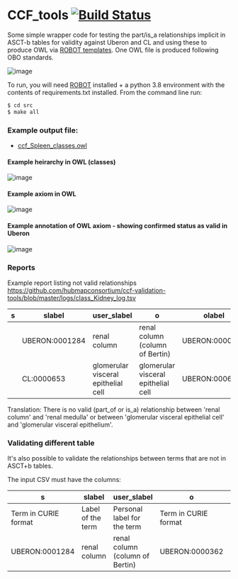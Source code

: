 # CCF_tools [![Build Status](https://github.com/obophenotype/CCF_tools/workflows/CI/badge.svg)](https://github.com/obophenotype/CCF_tools/actions?query=workflow%3ACI)

Some simple wrapper code for testing the part/is_a relationships implicit in ASCT-b tables for validity against Uberon and CL and using these to produce OWL via [ROBOT templates](http://robot.obolibrary.org/template). One OWL file is produced following OBO standards.


![image](https://user-images.githubusercontent.com/112839/95355967-0ecc2380-08be-11eb-85ab-6dea787e43a5.png)


To run, you will need [ROBOT](http://robot.obolibrary.org/) installed + a python 3.8 environment with the contents of requirements.txt installed.  From the command line run:

```sh
$ cd src 
$ make all
```

### Example output file:
  - [ccf_Spleen_classes.owl](https://github.com/hubmapconsortium/ccf-validation-tools/blob/master/owl/ccf_Spleen_classes.owl)
 
 
#### Example heirarchy in OWL (classes)
![image](https://user-images.githubusercontent.com/112839/96257807-f1304580-0fb2-11eb-8f94-90ca0891bfc7.png)

#### Example axiom in OWL
![image](https://user-images.githubusercontent.com/112839/96257876-0ad18d00-0fb3-11eb-8062-8449cb2c7dc7.png)

#### Example annotation of OWL axiom - showing confirmed status as valid in Uberon
![image](https://user-images.githubusercontent.com/112839/96257915-19b83f80-0fb3-11eb-9c0d-dcd97e50eb4d.png)


### Reports

Example report listing not valid relationships
https://github.com/hubmapconsortium/ccf-validation-tools/blob/master/logs/class_Kidney_log.tsv


s | slabel | user_slabel | o | olabel | user_olabel
-- | -- | -- | -- | -- | --
  | UBERON:0001284 | renal column | renal column (column of Bertin) | UBERON:0000362 | renal medulla | renal medulla
  | CL:0000653 | glomerular visceral epithelial cell | glomerular visceral epithelial cell | UBERON:0006852 | glomerular visceral epithelium | glomerular visceral epithelium

Translation: There is no valid (part_of or is_a) relationship between 'renal column' and 'renal medulla' or between 'glomerular visceral epithelial cell' and 'glomerular visceral epithelium'.  

### Validating different table

It's also possible to validate the relationships between terms that are not in ASCT+b tables.

The input CSV must have the columns:

s | slabel | user_slabel | o | olabel | user_olabel
-- | -- | -- | -- | -- | --
|Term in CURIE format|Label of the term|Personal label for the term|Term in CURIE format|Label of the term|Personal label for the term|
| UBERON:0001284 | renal column | renal column (column of Bertin) | UBERON:0000362 | renal medulla | renal medulla


